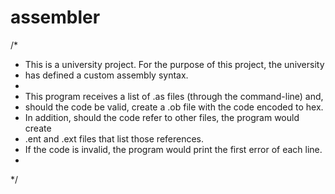 # assembler
/*
 * This is a university project. For the purpose of this project, the university 
 * has defined a custom assembly syntax.
 *
 * This program receives a list of .as files (through the command-line) and,
 * should the code be valid, create a .ob file with the code encoded to hex.
 * In addition, should the code refer to other files, the program would create
 * .ent and .ext files that list those references.
 * If the code is invalid, the program would print the first error of each line.
 * 
 */
